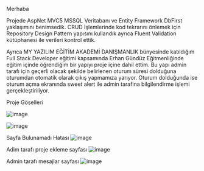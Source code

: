 
Merhaba 

Projede AspNet  MVC5 MSSQL Veritabanı ve Entity Framework DbFirst yaklaşımını benimsedik.
CRUD İşlemlerinde kod tekrarını önlemek için Repository Design Pattern yapısını kullandık ayrıca Fluent Validation kütüphanesi ile verileri kontrol ettik.

Ayrıca MY YAZILIM EĞİTİM AKADEMİ DANIŞMANLIK bünyesinde katıldığım Full Stack Developer eğitimi kapsamında Erhan Gündüz Eğitmenliğinde eğitim içinde öğrendiğim bir yapıyı proje içine dahil ettim.
Bu yapı admin tarafı için geçerli olacak şekilde belirlenen oturum süresi dolduğuna oturumdan otomatik olarak çıkış yapmamıza yarıyor.
Oturum dolduğunda ise oturum açma ekranında sweet alert ile admin tarafina bilgilendirme işlemi gerçekleştiriliyor.

Proje Göselleri

![image](https://github.com/Sinantosun/MyPortfolioMvc5/assets/145317724/fe334eef-51b8-4b0d-9715-ab20f748da11)

![image](https://github.com/Sinantosun/MyPortfolioMvc5/assets/145317724/e9058359-986e-4db2-882c-9a78d997a7b4)


Sayfa Bulunamadı Hatası
![image](https://github.com/Sinantosun/MyPortfolioMvc5/assets/145317724/0235315c-18f4-4c5c-ab3d-9ff65eac2563)


Adim tarafı proje ekleme sayfası 
![image](https://github.com/Sinantosun/MyPortfolioMvc5/assets/145317724/e73ae2af-84a5-46b2-a753-9c0705881b1e)

Admin tarafı mesajlar sayfası
![image](https://github.com/Sinantosun/MyPortfolioMvc5/assets/145317724/ca965c2e-0a07-4b49-b9db-18b01ff66744)


